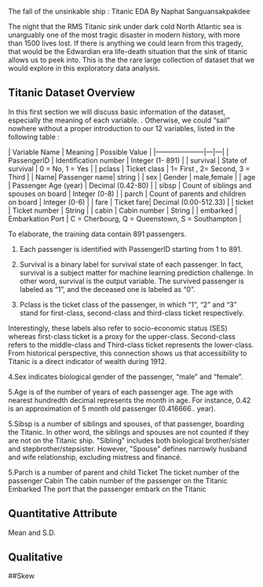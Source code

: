 The fall of the unsinkable ship : Titanic EDA
By Naphat Sanguansakpakdee

The night that the RMS Titanic sink under dark cold North Atlantic sea is unarguably one of the most tragic disaster in modern history, with more than 1500 lives lost. If there is anything we could learn from this tragedy, that would be the Edwardian era life-death situation that the sink of titanic allows us to peek into. This is the the rare large collection of dataset that we would explore in this exploratory data analysis.  

## Titanic Dataset Overview

In this first section we will discuss basic information of the dataset, especially the meaning of each variable. . Otherwise, we could “sail” nowhere without a proper introduction to our 12 variables, listed in the following table :

| Variable Name | Meaning   | Possible Value |
|———————|—|—|
| PassengerID | Identification number   | Integer (1- 891) |
| survival      | State of survival | 0 = No, 1 = Yes  |
| pclass        | Ticket class | 1= First , 2= Second, 3 = Third  |
| Name| Passenger name| string  |
| sex           |  Gender | male,female  |
| age           | Passenger Age (year)  |  Decimal (0.42-80)  |
| sibsp         | Count of siblings and spouses on board  | Integer (0-8)  |
| parch         | Count of parents and children on board | Integer (0-6)  |
| fare | Ticket fare| Decimal (0.00-512.33) |
| ticket        | Ticket number | String |
| cabin         | Cabin number | String  |
| embarked      |  Embarkation Port | C = Cherbourg, Q = Queenstown, S = Southampton  |

To elaborate, the training data contain 891 passengers. 

1. Each passenger is identified with PassengerID starting from 1 to 891. 

2. Survival is a binary label for survival state of each passenger. In fact, survival is a subject matter for machine learning prediction challenge. In other word, survival is the output variable. The survived passenger is labeled as “1”, and the deceased one is labeled as “0”. 

3. Pclass is the ticket class of the passenger, in which “1”, “2” and “3” stand for first-class, second-class and third-class ticket respectively.

Interestingly, these labels also refer to socio-economic status (SES) whereas first-class ticket is a proxy for the upper-class. Second-class refers to the middle-class and Third-class ticket represents the lower-class. From historical perspective, this connection shows us that accessibility to Titanic is a direct indicator of wealth during 1912.
  
4.Sex indicates biological gender of the passenger, “male” and “female”.

5.Age is of the number of years of each passenger age. The age with nearest hundredth decimal represents the month in age. For instance, 0.42 is an approximation of 5 month old passenger (0.416666.. year). 

5.Sibsp is a number of siblings and spouses, of that passenger, boarding the Titanic. In other word, the siblings and spouses are not counted if they are not on the Titanic ship. "Sibling" includes both biological brother/sister and stepbrother/stepsister. However, "Spouse" defines narrowly husband and wife relationship, excluding mistress and financé. 

5.Parch is a number of parent and child 
Ticket The ticket number of the passenger
Cabin The cabin number of the passenger on the Titanic
Embarked The port that the passenger embark on the Titanic

## Quantitative Attribute
Mean and S.D.

## Qualitative
##Skew 




